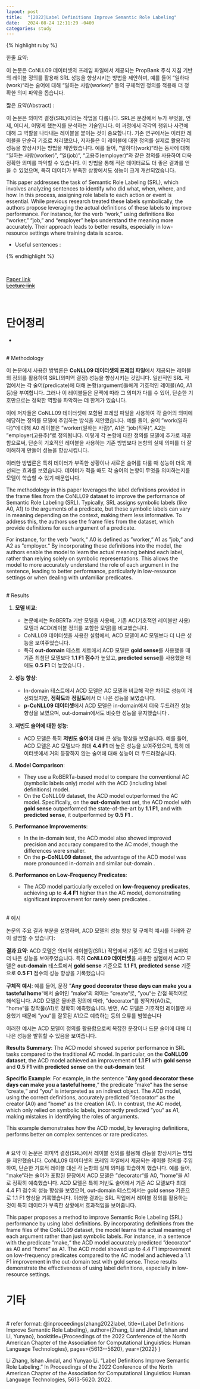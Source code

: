 ```yaml
---
layout: post
title:  "[2022]Label Definitions Improve Semantic Role Labeling"  
date:   2024-08-24 12:11:29 -0400
categories: study
---
```


{% highlight ruby %}


한줄 요약: 

이 논문은 CoNLL09 데이터셋의 프레임 파일에서 제공되는 PropBank 주석 지침 기반의 레이블 정의를 활용해 SRL 성능을 향상시키는 방법을 제안하며, 예를 들어 “일하다(work)“라는 술어에 대해 “일하는 사람(worker)” 등의 구체적인 정의를 적용해 더 정확한 의미 파악을 돕습니다.


짧은 요약(Abstract) :    


 이 논문은 의미역 결정(SRL)이라는 작업을 다룹니다. SRL은 문장에서 누가 무엇을, 언제, 어디서, 어떻게 했는지를 분석하는 기술입니다. 이 과정에서 각각의 행위나 사건에 대해 그 역할을 나타내는 레이블을 붙이는 것이 중요합니다. 기존 연구에서는 이러한 레이블을 단순히 기호로 처리했으나, 저자들은 이 레이블에 대한 정의를 실제로 활용하여 성능을 향상시키는 방법을 제안했습니다. 예를 들어, “일하다(work)“라는 동사에 대해 “일하는 사람(worker)”, “일(job)”, “고용주(employer)“와 같은 정의를 사용하여 더욱 정확한 의미를 파악할 수 있습니다. 이 방법을 통해 적은 데이터로도 더 좋은 결과를 얻을 수 있었으며, 특히 데이터가 부족한 상황에서도 성능이 크게 개선되었습니다.


This paper addresses the task of Semantic Role Labeling (SRL), which involves analyzing sentences to identify who did what, when, where, and how. In this process, assigning role labels to each action or event is essential. While previous research treated these labels symbolically, the authors propose leveraging the actual definitions of these labels to improve performance. For instance, for the verb “work,” using definitions like “worker,” “job,” and “employer” helps understand the meaning more accurately. Their approach leads to better results, especially in low-resource settings where training data is scarce.




* Useful sentences :  


{% endhighlight %}  

<br/>

[Paper link]()  
[~~Lecture link~~]()   

<br/>

# 단어정리  
*  
 
<br/>
# Methodology    


이 논문에서 사용한 방법론은 **CoNLL09 데이터셋의 프레임 파일**에서 제공되는 레이블의 정의를 활용하여 SRL(의미역 결정) 성능을 향상시키는 것입니다. 일반적인 SRL 작업에서는 각 술어(predicate)에 대해 논항(argument)들에게 기호적인 레이블(A0, A1 등)을 부여합니다. 그러나 이 레이블들은 문맥에 따라 그 의미가 다를 수 있어, 단순한 기호만으로는 정확한 역할을 파악하는 데 한계가 있습니다.

이에 저자들은 CoNLL09 데이터셋에 포함된 프레임 파일을 사용하여 각 술어의 의미에 해당하는 정의를 모델에 주입하는 방식을 제안했습니다. 예를 들어, 술어 ”work(일하다)“에 대해 A0 레이블은 ”worker(일하는 사람)“, A1은 ”job(직무)“, A2는 ”employer(고용주)“로 정의됩니다. 이렇게 각 논항에 대한 정의를 모델에 추가로 제공함으로써, 단순히 기호적인 레이블을 사용하는 기존 방법보다 논항의 실제 의미를 더 잘 이해하게 만들어 성능을 향상시킵니다.

이러한 방법론은 특히 데이터가 부족한 상황이나 새로운 술어를 다룰 때 성능이 더욱 개선되는 효과를 보였습니다. 데이터가 적을 때도 각 술어의 논항이 무엇을 의미하는지를 모델이 학습할 수 있기 때문입니다.

The methodology in this paper leverages the label definitions provided in the frame files from the CoNLL09 dataset to improve the performance of Semantic Role Labeling (SRL). Typically, SRL assigns symbolic labels (like A0, A1) to the arguments of a predicate, but these symbolic labels can vary in meaning depending on the context, making them less informative. To address this, the authors use the frame files from the dataset, which provide definitions for each argument of a predicate.

For instance, for the verb ”work,“ A0 is defined as ”worker,“ A1 as ”job,“ and A2 as ”employer.“ By incorporating these definitions into the model, the authors enable the model to learn the actual meaning behind each label, rather than relying solely on symbolic representations. This allows the model to more accurately understand the role of each argument in the sentence, leading to better performance, particularly in low-resource settings or when dealing with unfamiliar predicates.








<br/>
# Results  





1. **모델 비교**: 
   - 논문에서는 RoBERTa 기반 모델을 사용해, 기존 AC(기호적인 레이블만 사용) 모델과 ACD(레이블 정의를 포함한 모델)를 비교했습니다.
   - CoNLL09 데이터셋을 사용한 실험에서, ACD 모델이 AC 모델보다 더 나은 성능을 보여주었습니다. 
   - 특히 **out-domain** 테스트 세트에서 ACD 모델은 **gold sense**를 사용했을 때 기존 최첨단 모델보다 **1.1 F1 점수**가 높았고, **predicted sense**를 사용했을 때에도 **0.5 F1** 더 높았습니다 .

2. **성능 향상**:
   - In-domain 테스트에서 ACD 모델은 AC 모델과 비교해 작은 차이로 성능이 개선되었지만, **정확도**와 **정밀도**에서 더 나은 성능을 보였습니다.
   - **p-CoNLL09 데이터셋**에서 ACD 모델은 in-domain에서 더욱 두드러진 성능 향상을 보였으며, out-domain에서도 비슷한 성능을 유지했습니다 .

3. **저빈도 술어에 대한 성능**:
   - ACD 모델은 특히 **저빈도 술어**에 대해 큰 성능 향상을 보였습니다. 예를 들어, ACD 모델은 AC 모델보다 최대 **4.4 F1** 더 높은 성능을 보여주었으며, 특히 데이터셋에서 거의 등장하지 않는 술어에 대해 성능이 더 두드러졌습니다.
   

1. **Model Comparison**: 
   - They use a RoBERTa-based model to compare the conventional AC (symbolic labels only) model with the ACD (including label definitions) model.
   - On the CoNLL09 dataset, the ACD model outperformed the AC model. Specifically, on the **out-domain** test set, the ACD model with **gold sense** outperformed the state-of-the-art by **1.1 F1**, and with **predicted sense**, it outperformed by **0.5 F1** .

2. **Performance Improvements**:
   - In the in-domain test, the ACD model also showed improved precision and accuracy compared to the AC model, though the differences were smaller.
   - On the **p-CoNLL09 dataset**, the advantage of the ACD model was more pronounced in-domain and similar out-domain .

3. **Performance on Low-Frequency Predicates**:
   - The ACD model particularly excelled on **low-frequency predicates**, achieving up to **4.4 F1** higher than the AC model, demonstrating significant improvement for rarely seen predicates .





<br/>
# 예시  


논문의 주요 결과 부분을 설명하며, ACD 모델의 성능 향상 및 구체적 예시를 아래와 같이 설명할 수 있습니다:

**결과 요약**:
ACD 모델은 의미역 레이블링(SRL) 작업에서 기존의 AC 모델과 비교하여 더 나은 성능을 보여주었습니다. 특히 **CoNLL09 데이터셋**을 사용한 실험에서 ACD 모델은 **out-domain** 테스트에서 **gold sense** 기준으로 **1.1 F1**, **predicted sense** 기준으로 **0.5 F1** 점수의 성능 향상을 기록했습니다 

**구체적 예시**:
예를 들어, 문장 ”**Any good decorator these days can make you a tasteful home**“에서 술어인 ”make“의 의미는 ”create“로, ”you“는 간접 목적어로 해석됩니다. ACD 모델은 올바른 정의에 따라, ”decorator“를 창작자(A0)로, ”home“을 창작물(A1)로 정확히 예측했습니다. 반면, AC 모델은 기호적인 레이블만 사용했기 때문에 ”you“를 잘못된 A1으로 예측하는 등의 오류를 범했습니다 

이러한 예시는 ACD 모델이 정의를 활용함으로써 복잡한 문장이나 드문 술어에 대해 더 나은 성능을 발휘할 수 있음을 보여줍니다.



**Results Summary**:
The ACD model showed superior performance in SRL tasks compared to the traditional AC model. In particular, on the **CoNLL09 dataset**, the ACD model achieved an improvement of **1.1 F1** with **gold sense** and **0.5 F1** with **predicted sense** on the **out-domain** test 

**Specific Example**:
For example, in the sentence ”**Any good decorator these days can make you a tasteful home**,“ the predicate ”make“ has the sense ”create,“ and ”you“ is interpreted as an indirect object. The ACD model, using the correct definitions, accurately predicted ”decorator“ as the creator (A0) and ”home“ as the creation (A1). In contrast, the AC model, which only relied on symbolic labels, incorrectly predicted ”you“ as A1, making mistakes in identifying the roles of arguments.

This example demonstrates how the ACD model, by leveraging definitions, performs better on complex sentences or rare predicates.



<br/>  
# 요약 
이 논문은 의미역 결정(SRL)에서 레이블 정의를 활용해 성능을 향상시키는 방법을 제안했습니다. CoNLL09 데이터셋의 프레임 파일에서 제공되는 레이블 정의를 주입하여, 단순한 기호적 레이블 대신 각 논항의 실제 의미를 학습하게 했습니다. 예를 들어, ”make“라는 술어가 포함된 문장에서 ACD 모델은 ”decorator“를 A0, ”home“을 A1로 정확히 예측했습니다. ACD 모델은 특히 저빈도 술어에서 기존 AC 모델보다 최대 4.4 F1 점수의 성능 향상을 보였으며, out-domain 테스트에서는 gold sense 기준으로 1.1 F1 향상을 기록했습니다. 이러한 결과는 SRL 작업에서 레이블 정의를 활용하는 것이 특히 데이터가 부족한 상황에서 효과적임을 보여줍니다.


This paper proposes a method to improve Semantic Role Labeling (SRL) performance by using label definitions. By incorporating definitions from the frame files of the CoNLL09 dataset, the model learns the actual meaning of each argument rather than just symbolic labels. For instance, in a sentence with the predicate ”make,“ the ACD model accurately predicted ”decorator“ as A0 and ”home“ as A1. The ACD model showed up to 4.4 F1 improvement on low-frequency predicates compared to the AC model and achieved a 1.1 F1 improvement in the out-domain test with gold sense. These results demonstrate the effectiveness of using label definitions, especially in low-resource settings.

# 기타  


<br/>
# refer format:     
@inproceedings{zhang2022label,
  title={Label Definitions Improve Semantic Role Labeling},
  author={Zhang, Li and Jindal, Ishan and Li, Yunyao},
  booktitle={Proceedings of the 2022 Conference of the North American Chapter of the Association for Computational Linguistics: Human Language Technologies},
  pages={5613--5620},
  year={2022}
}


Li Zhang, Ishan Jindal, and Yunyao Li. “Label Definitions Improve Semantic Role Labeling.” In Proceedings of the 2022 Conference of the North American Chapter of the Association for Computational Linguistics: Human Language Technologies, 5613-5620. 2022.



